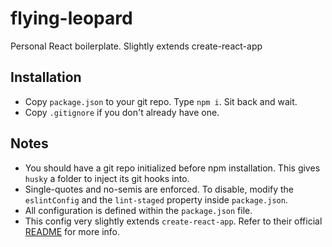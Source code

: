 # flying-leopard
Personal React boilerplate. Slightly extends create-react-app

## Installation

- Copy `package.json` to your git repo. Type `npm i`. Sit back and wait.
- Copy `.gitignore` if you don't already have one.

## Notes

- You should have a git repo initialized before npm installation. This gives `husky` a folder to inject its git hooks into.
- Single-quotes and no-semis are enforced. To disable, modify the `eslintConfig` and the `lint-staged` property inside `package.json`.
- All configuration is defined within the `package.json` file.
- This config very slightly extends `create-react-app`. Refer to their official [README](https://github.com/facebookincubator/create-react-app/blob/master/packages/react-scripts/template/README.md) for more info.
